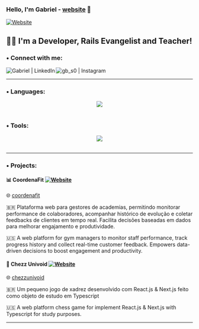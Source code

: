 ### Hello, I'm Gabriel - [website] 👋

[![Website](https://img.shields.io/website?label=gabs.website&style=for-the-badge&url=https%3A%2F%2Fgbs0.github.io/me/)](https://gbs0.github.io/me/)

## 💪🏼 I'm a Developer, Rails Evangelist and Teacher!




### • Connect with me:

[<img align="left" alt="Gabriel | LinkedIn" src="https://skillicons.dev/icons?i=linkedin" />][linkedin]
[<img align="left" alt="gb_s0 | Instagram" src="https://skillicons.dev/icons?i=instagram" />][instagram]

<br/>

---

### • Languages:

<!--
 <img align="left" alt="Ruby" width="26px" src="https://raw.githubusercontent.com/github/explore/80688e429a7d4ef2fca1e82350fe8e3517d3494d/topics/ruby/ruby.png" />
<img align="left" alt="HTML5" width="26px" src="https://raw.githubusercontent.com/github/explore/80688e429a7d4ef2fca1e82350fe8e3517d3494d/topics/html/html.png" />
<img align="left" alt="CSS3" width="26px" src="https://raw.githubusercontent.com/github/explore/80688e429a7d4ef2fca1e82350fe8e3517d3494d/topics/css/css.png" />
<img align="left" alt="Sass" width="26px" src="https://raw.githubusercontent.com/github/explore/80688e429a7d4ef2fca1e82350fe8e3517d3494d/topics/sass/sass.png" />
<img align="left" alt="JavaScript" width="26px" src="https://raw.githubusercontent.com/github/explore/80688e429a7d4ef2fca1e82350fe8e3517d3494d/topics/javascript/javascript.png"/>
<img align="left" alt="Ruby on Rails" width="26px" src="https://raw.githubusercontent.com/github/explore/80688e429a7d4ef2fca1e82350fe8e3517d3494d/topics/rails/rails.png" />
<img align="left" alt="Node.js" width="26px" src="https://raw.githubusercontent.com/github/explore/80688e429a7d4ef2fca1e82350fe8e3517d3494d/topics/nodejs/nodejs.png" />
<img align="left" alt="SQL" width="26px" src="https://raw.githubusercontent.com/github/explore/80688e429a7d4ef2fca1e82350fe8e3517d3494d/topics/sql/sql.png" />
<img align="left" alt="MySQL" width="26px" src="https://raw.githubusercontent.com/github/explore/80688e429a7d4ef2fca1e82350fe8e3517d3494d/topics/mysql/mysql.png" />
<img align="left" alt="Git" width="26px" src="https://raw.githubusercontent.com/github/explore/80688e429a7d4ef2fca1e82350fe8e3517d3494d/topics/git/git.png" />
 -->

<div align="center">
  <a href="https://skillicons.dev">
    <img src="https://skillicons.dev/icons?i=$,ruby,rails,javascript,typescript,python,go,css,html,react,next,tailwind,sass,nodejs,docker,$,figma,materialui,styledcomponents,vercel,bootstrap,postgres,mysql,sqlite,webpack,heroku,fastapi,redis,sentry,regex" />
  </a>
  <br/>
</div>

<br />

### • Tools:

<!-- <img align="left" alt="VS Code" width="26px" src="https://raw.githubusercontent.com/github/explore/80688e429a7d4ef2fca1e82350fe8e3517d3494d/topics/visual-studio-code/visual-studio-code.png">
<img align="left" alt="Homebrew" width="26px" src="https://raw.githubusercontent.com/github/explore/80688e429a7d4ef2fca1e82350fe8e3517d3494d/topics/homebrew/homebrew.png">
<img align="left" alt="Sketch" width="26px" src="https://raw.githubusercontent.com/github/explore/80688e429a7d4ef2fca1e82350fe8e3517d3494d/topics/sketch/sketch.png">
<img align="left" alt="GitHub" width="26px" src="https://raw.githubusercontent.com/github/explore/78df643247d429f6cc873026c0622819ad797942/topics/github/github.png" />
<img align="left" alt="Terminal" width="26px" src="https://raw.githubusercontent.com/github/explore/80688e429a7d4ef2fca1e82350fe8e3517d3494d/topics/terminal/terminal.png" /> -->

<div align="center">
  <a href="https://skillicons.dev">
    <img src="https://skillicons.dev/icons?i=bash,git,vscode,github,figma,postman,apple,linux,ubuntu,discord,webflow" />
  </a>
  <br/>
</div>

<br />

---

### • Projects:
#### 📊 CoordenaFit [![Website](https://img.shields.io/website?label=CoordenaFit&style=for-the-badge&url=https%3A%2F%2Fcoordenafit.fly.dev)](coordenafit)

🌐 [coordenafit]

🇧🇷 Plataforma web para gestores de academias, permitindo monitorar performance de colaboradores, acompanhar histórico de evolução e coletar feedbacks de clientes em tempo real. Facilita decisões baseadas em dados para melhorar engajamento e produtividade.

🇺🇸 A web platform for gym managers to monitor staff performance, track progress history and collect real-time customer feedback. Empowers data-driven decisions to boost engagement and productivity.

#### 🔘 Chezz Univoid [![Website](https://img.shields.io/website?label=ChezzUnivoid&style=for-the-badge&url=https%3A%2F%2Fchezz-univoid-game.vercel.app/)](chezzunivoid)

🌐 [chezzunivoid]

🇧🇷 Um pequeno jogo de xadrez desenvolvido com React.js & Next.js feito como objeto de estudo em Typescript

🇺🇸 A web platform chess game for implement React.js & Next.js with Typescript for study purposes.

---
[chezzunivoid]: https://chezz-univoid-game.vercel.app/
[coordenafit]: https://coordenafit.fly.dev
[website]: https://gbs0.github.io/me/
[instagram]: https://instagram.com/gb_s0
[linkedin]: https://linkedin.com/in/gabbro
